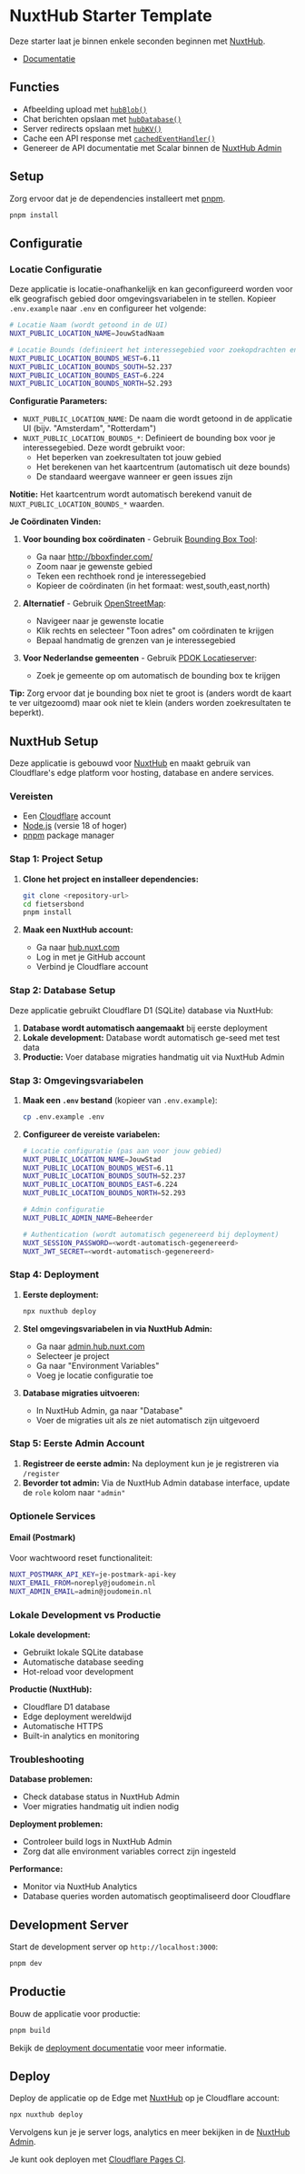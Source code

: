 # NuxtHub Starter Template

Deze starter laat je binnen enkele seconden beginnen met [NuxtHub](https://hub.nuxt.com).

- [Documentatie](https://hub.nuxt.com)

## Functies

- Afbeelding upload met [`hubBlob()`](http://hub.nuxt.com/docs/storage/blob)
- Chat berichten opslaan met [`hubDatabase()`](http://hub.nuxt.com/docs/storage/database)
- Server redirects opslaan met [`hubKV()`](http://hub.nuxt.com/docs/storage/kv)
- Cache een API response met [`cachedEventHandler()`](https://hub.nuxt.com/docs/server/cache)
- Genereer de API documentatie met Scalar binnen de [NuxtHub Admin](https://admin.hub.nuxt.com)

## Setup

Zorg ervoor dat je de dependencies installeert met [pnpm](https://pnpm.io).

```bash
pnpm install
```

## Configuratie

### Locatie Configuratie

Deze applicatie is locatie-onafhankelijk en kan geconfigureerd worden voor elk geografisch gebied door omgevingsvariabelen in te stellen. Kopieer `.env.example` naar `.env` en configureer het volgende:

```bash
# Locatie Naam (wordt getoond in de UI)
NUXT_PUBLIC_LOCATION_NAME=JouwStadNaam

# Locatie Bounds (definieert het interessegebied voor zoekopdrachten en standaard kaartweergave)
NUXT_PUBLIC_LOCATION_BOUNDS_WEST=6.11
NUXT_PUBLIC_LOCATION_BOUNDS_SOUTH=52.237
NUXT_PUBLIC_LOCATION_BOUNDS_EAST=6.224
NUXT_PUBLIC_LOCATION_BOUNDS_NORTH=52.293
```

**Configuratie Parameters:**

- `NUXT_PUBLIC_LOCATION_NAME`: De naam die wordt getoond in de applicatie UI (bijv. "Amsterdam", "Rotterdam")
- `NUXT_PUBLIC_LOCATION_BOUNDS_*`: Definieert de bounding box voor je interessegebied. Deze wordt gebruikt voor:
  - Het beperken van zoekresultaten tot jouw gebied
  - Het berekenen van het kaartcentrum (automatisch uit deze bounds)
  - De standaard weergave wanneer er geen issues zijn

**Notitie:** Het kaartcentrum wordt automatisch berekend vanuit de `NUXT_PUBLIC_LOCATION_BOUNDS_*` waarden.

**Je Coördinaten Vinden:**

1. **Voor bounding box coördinaten** - Gebruik [Bounding Box Tool](http://bboxfinder.com/):

   - Ga naar http://bboxfinder.com/
   - Zoom naar je gewenste gebied
   - Teken een rechthoek rond je interessegebied
   - Kopieer de coördinaten (in het formaat: west,south,east,north)

2. **Alternatief** - Gebruik [OpenStreetMap](https://www.openstreetmap.org/):

   - Navigeer naar je gewenste locatie
   - Klik rechts en selecteer "Toon adres" om coördinaten te krijgen
   - Bepaal handmatig de grenzen van je interessegebied

3. **Voor Nederlandse gemeenten** - Gebruik [PDOK Locatieserver](https://www.pdok.nl/introductie/-/article/pdok-locatieserver):
   - Zoek je gemeente op om automatisch de bounding box te krijgen

**Tip:** Zorg ervoor dat je bounding box niet te groot is (anders wordt de kaart te ver uitgezoomd) maar ook niet te klein (anders worden zoekresultaten te beperkt).

## NuxtHub Setup

Deze applicatie is gebouwd voor [NuxtHub](https://hub.nuxt.com) en maakt gebruik van Cloudflare's edge platform voor hosting, database en andere services.

### Vereisten

- Een [Cloudflare](https://cloudflare.com) account
- [Node.js](https://nodejs.org) (versie 18 of hoger)
- [pnpm](https://pnpm.io) package manager

### Stap 1: Project Setup

1. **Clone het project en installeer dependencies:**

   ```bash
   git clone <repository-url>
   cd fietsersbond
   pnpm install
   ```

2. **Maak een NuxtHub account:**
   - Ga naar [hub.nuxt.com](https://hub.nuxt.com)
   - Log in met je GitHub account
   - Verbind je Cloudflare account

### Stap 2: Database Setup

Deze applicatie gebruikt Cloudflare D1 (SQLite) database via NuxtHub:

1. **Database wordt automatisch aangemaakt** bij eerste deployment
2. **Lokale development:** Database wordt automatisch ge-seed met test data
3. **Productie:** Voer database migraties handmatig uit via NuxtHub Admin

### Stap 3: Omgevingsvariabelen

1. **Maak een `.env` bestand** (kopieer van `.env.example`):

   ```bash
   cp .env.example .env
   ```

2. **Configureer de vereiste variabelen:**

   ```bash
   # Locatie configuratie (pas aan voor jouw gebied)
   NUXT_PUBLIC_LOCATION_NAME=JouwStad
   NUXT_PUBLIC_LOCATION_BOUNDS_WEST=6.11
   NUXT_PUBLIC_LOCATION_BOUNDS_SOUTH=52.237
   NUXT_PUBLIC_LOCATION_BOUNDS_EAST=6.224
   NUXT_PUBLIC_LOCATION_BOUNDS_NORTH=52.293

   # Admin configuratie
   NUXT_PUBLIC_ADMIN_NAME=Beheerder

   # Authentication (wordt automatisch gegenereerd bij deployment)
   NUXT_SESSION_PASSWORD=<wordt-automatisch-gegenereerd>
   NUXT_JWT_SECRET=<wordt-automatisch-gegenereerd>
   ```

### Stap 4: Deployment

1. **Eerste deployment:**

   ```bash
   npx nuxthub deploy
   ```

2. **Stel omgevingsvariabelen in via NuxtHub Admin:**

   - Ga naar [admin.hub.nuxt.com](https://admin.hub.nuxt.com)
   - Selecteer je project
   - Ga naar "Environment Variables"
   - Voeg je locatie configuratie toe

3. **Database migraties uitvoeren:**
   - In NuxtHub Admin, ga naar "Database"
   - Voer de migraties uit als ze niet automatisch zijn uitgevoerd

### Stap 5: Eerste Admin Account

1. **Registreer de eerste admin:** Na deployment kun je je registreren via `/register`
2. **Bevorder tot admin:** Via de NuxtHub Admin database interface, update de `role` kolom naar `"admin"`

### Optionele Services

#### Email (Postmark)

Voor wachtwoord reset functionaliteit:

```bash
NUXT_POSTMARK_API_KEY=je-postmark-api-key
NUXT_EMAIL_FROM=noreply@joudomein.nl
NUXT_ADMIN_EMAIL=admin@joudomein.nl
```

### Lokale Development vs Productie

**Lokale development:**

- Gebruikt lokale SQLite database
- Automatische database seeding
- Hot-reload voor development

**Productie (NuxtHub):**

- Cloudflare D1 database
- Edge deployment wereldwijd
- Automatische HTTPS
- Built-in analytics en monitoring

### Troubleshooting

**Database problemen:**

- Check database status in NuxtHub Admin
- Voer migraties handmatig uit indien nodig

**Deployment problemen:**

- Controleer build logs in NuxtHub Admin
- Zorg dat alle environment variables correct zijn ingesteld

**Performance:**

- Monitor via NuxtHub Analytics
- Database queries worden automatisch geoptimaliseerd door Cloudflare

## Development Server

Start de development server op `http://localhost:3000`:

```bash
pnpm dev
```

## Productie

Bouw de applicatie voor productie:

```bash
pnpm build
```

Bekijk de [deployment documentatie](https://hub.nuxt.com/docs/getting-started/deploy) voor meer informatie.

## Deploy

Deploy de applicatie op de Edge met [NuxtHub](https://hub.nuxt.com) op je Cloudflare account:

```bash
npx nuxthub deploy
```

Vervolgens kun je je server logs, analytics en meer bekijken in de [NuxtHub Admin](https://admin.hub.nuxt.com).

Je kunt ook deployen met [Cloudflare Pages CI](https://hub.nuxt.com/docs/getting-started/deploy#cloudflare-pages-ci).
